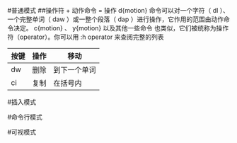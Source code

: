 #普通模式
##操作符 + 动作命令 = 操作
d{motion} 命令可以对一个字符（ dl ）、一个完整单词（ daw ）或一整个段落（ dap ）进行操作，它作用的范围由动作命令决定。 c{motion} 、 y{motion} 以及其他一些命令 也类似，它们被统称为操作符（operator）。你可以用 :h operator 来查阅完整的列表

| 按键 | 操作 | 移动 |
| ------ | ------ | ------ |
| dw | 删除 | 到下一个单词 |
| ci | 复制 | 在括号内 |


#插入模式



#命令行模式



#可视模式

